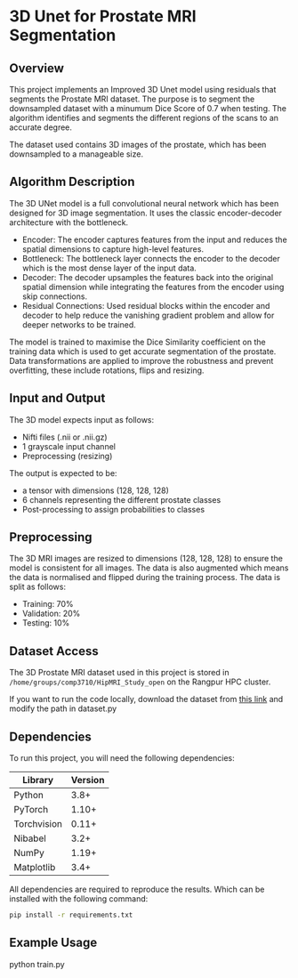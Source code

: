 # 3D Unet for Prostate MRI Segmentation

## Overview

This project implements an Improved 3D Unet model using residuals that segments the Prostate MRI dataset. The purpose is to segment the downsampled dataset with a minumum Dice Score of 0.7 when testing. The algorithm identifies and segments the different regions of the scans to an accurate degree.

The dataset used contains 3D images of the prostate, which has been downsampled to a manageable size.

## Algorithm Description

The 3D UNet model is a full convolutional neural network which has been designed for 3D image segmentation. It uses the classic encoder-decoder architecture with the bottleneck.

- Encoder: The encoder captures features from the input and reduces the spatial dimensions to capture high-level features.
- Bottleneck: The bottleneck layer connects the encoder to the decoder which is the most dense layer of the input data.
- Decoder: The decoder upsamples the features back into the original spatial dimension while integrating the features from the encoder using skip connections.
- Residual Connections: Used residual blocks within the encoder and decoder to help reduce the vanishing gradient problem and allow for deeper networks to be trained.

The model is trained to maximise the Dice Similarity coefficient on the training data which is used to get accurate segmentation of the prostate. Data transformations are applied to improve the robustness and prevent overfitting, these include rotations, flips and resizing.

## Input and Output

The 3D model expects input as follows:

- Nifti files (.nii or .nii.gz)
- 1 grayscale input channel
- Preprocessing (resizing)

The output is expected to be:

- a tensor with dimensions (128, 128, 128)
- 6 channels representing the different prostate classes
- Post-processing to assign probabilities to classes

## Preprocessing

The 3D MRI images are resized to dimensions (128, 128, 128) to ensure the model is consistent for all images.
The data is also augmented which means the data is normalised and flipped during the training process.
The data is split as follows:

- Training: 70%
- Validation: 20%
- Testing: 10%

## Dataset Access

The 3D Prostate MRI dataset used in this project is stored in `/home/groups/comp3710/HipMRI_Study_open` on the Rangpur HPC cluster.

If you want to run the code locally, download the dataset from [this link](https://data.csiro.au/collection/csiro:51392v2?redirected=true) and modify the path in dataset.py

## Dependencies

To run this project, you will need the following dependencies:

| Library     | Version |
| ----------- | ------- |
| Python      | 3.8+    |
| PyTorch     | 1.10+   |
| Torchvision | 0.11+   |
| Nibabel     | 3.2+    |
| NumPy       | 1.19+   |
| Matplotlib  | 3.4+    |

All dependencies are required to reproduce the results. Which can be installed with the following command:

```bash
pip install -r requirements.txt
```

## Example Usage

python train.py
